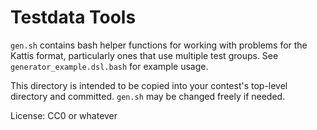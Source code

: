 # Testdata Tools

`gen.sh` contains bash helper functions for working with problems for the
Kattis format, particularly ones that use multiple test groups.
See `generator_example.dsl.bash` for example usage.

This directory is intended to be copied into your contest's top-level directory
and committed. `gen.sh` may be changed freely if needed.

License: CC0 or whatever
